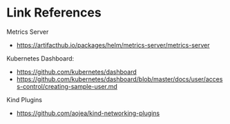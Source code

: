 # Link References

Metrics Server
* https://artifacthub.io/packages/helm/metrics-server/metrics-server

Kubernetes Dashboard:
* https://github.com/kubernetes/dashboard
* https://github.com/kubernetes/dashboard/blob/master/docs/user/access-control/creating-sample-user.md

Kind Plugins
* https://github.com/aojea/kind-networking-plugins
